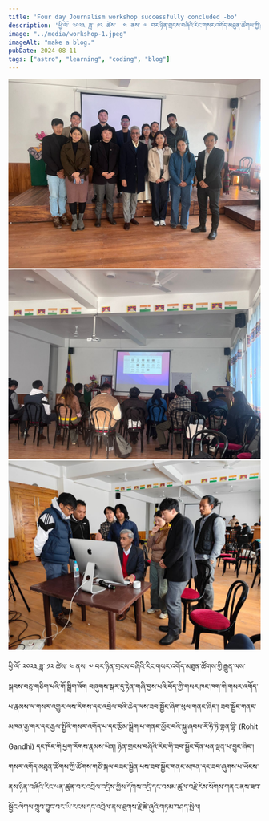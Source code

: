 ```yaml
---
title: 'Four day Journalism workshop successfully concluded -bo'
description: 'ཕྱི་ལོ་ ༢༠༢༣ ཟླ་ ༡༢ ཚེས་  ༤ ནས་ ༧ བར་ཉིན་གྲངས་བཞིའི་རིང་གསར་འགོད་མཐུན་ཚོགས་ཀྱི་རྒྱུན་ལས་སྐབས་བཅུ་གཅིག་པའི་གོ་སྒྲིག་འོག '
image: "../media/workshop-1.jpeg"
imageAlt: "make a blog."
pubDate: 2024-08-11
tags: ["astro", "learning", "coding", "blog"]
---
```

![workshop-2](/src/images/workshop-1.jpeg)
![workshop-2](/src/images/workshop-2.jpeg)
![workshop-2](/src/images/workshop-3.jpeg)

ཕྱི་ལོ་ ༢༠༢༣ ཟླ་ ༡༢ ཚེས་  ༤ ནས་ ༧ བར་ཉིན་གྲངས་བཞིའི་རིང་གསར་འགོད་མཐུན་ཚོགས་ཀྱི་རྒྱུན་ལས་སྐབས་བཅུ་གཅིག་པའི་གོ་སྒྲིག་འོག བཞུགས་སྒར་དུ་རྟེན་གཞི་བྱས་པའི་བོད་ཀྱི་གསར་ཁང་ཁག་གི་གསར་འགོད་པ་རྣམས་ལ་གསར་འགྱུར་ལས་རིགས་དང་འབྲེལ་བའི་ཆེད་ལས་ཟབ་སྦྱོང་ཞིག་ཕུལ་གནང་ཞིང་། ཟབ་སྦྱོང་གནང་མཁན་རྒྱ་གར་དང་རྒྱལ་སྤྱིའི་གསར་འགོད་པ་དང་རྩོམ་སྒྲིག་པ་གནང་མྱོང་བའི་སྐུ་ཞབས་རོ་ཧི་ཏི་གྷན་དྷི་ (Rohit Gandhi) དང་ཁོང་གི་ཕྱག་རོགས་རྣམས་ཡིན། ཉིན་གྲངས་བཞིའི་རིང་གི་ཟབ་སྦྱོང་དོན་ཕན་ལྡན་པ་བྱུང་ཞིང་། གསར་འགོད་མཐུན་ཚོགས་ཀྱི་ཚོགས་གཙོ་སྐལ་བཟང་སྦྱིན་པས་ཟབ་སྦྱོང་གནང་མཁན་དང་ཟབ་ཞུགས་པ་ཡོངས་ནས་ཉིན་བཞིའི་རིང་ཕན་ཚུན་བར་འབྲེལ་འདྲིས་ཀྱིས་དོགས་འདྲི་དང་བསམ་ཚུལ་བརྗེ་རེས་སོགས་གནང་ནས་ཟབ་སྦྱོང་ལེགས་གྲུབ་བྱུང་བར་ཡི་རངས་དང་འབྲེལ་ནས་ཐུགས་རྗེ་ཆེ་ཞུའི་གཏམ་བཤད་སྤེལ།
